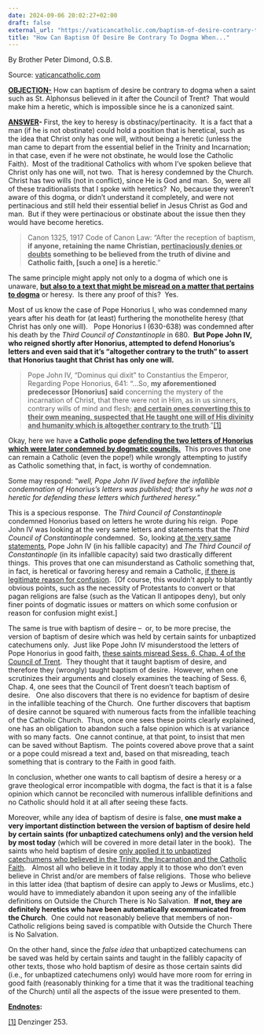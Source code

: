 ```yaml
---
date: 2024-09-06 20:02:27+02:00
draft: false
external_url: "https://vaticancatholic.com/baptism-of-desire-contrary-to-dogma/"
title: "How Can Baptism Of Desire Be Contrary To Dogma When..."
---
```



By Brother Peter Dimond, O.S.B.

Source: [vaticancatholic.com](https://vaticancatholic.com/baptism-of-desire-contrary-to-dogma/)

<p><strong><u>OBJECTION-</u></strong> How can baptism of desire be contrary to dogma when a saint such as St. Alphonsus believed in it after the Council of Trent?  That would make him a heretic, which is impossible since he is a canonized saint.</p>
<p><strong><u>ANSWER</u></strong><strong>- </strong>First, the key to heresy is obstinacy/pertinacity.  It is a fact that a man (if he is not obstinate) could hold a position that is heretical, such as the idea that Christ only has one will, without being a heretic (unless the man came to depart from the essential belief in the Trinity and Incarnation; in that case, even if he were not obstinate, he would lose the Catholic Faith).  Most of the traditional Catholics with whom I’ve spoken believe that Christ only has one will, not two.  That is heresy condemned by the Church.  Christ has two wills (not in conflict), since He is God and man.  So, were all of these traditionalists that I spoke with heretics?  No, because they weren’t aware of this dogma, or didn’t understand it completely, and were not pertinacious and still held their essential belief in Jesus Christ as God and man.  But if they were pertinacious or obstinate about the issue then they would have become heretics.</p>
<blockquote>
<p>Canon 1325, 1917 Code of Canon Law: “After the reception of baptism, <strong>if anyone, retaining the name Christian, <u>pertinaciously denies or doubts</u> something to be believed from the truth of divine and Catholic faith, [such a one] is a heretic</strong>.”</p>
</blockquote>
<p>The same principle might apply not only to a dogma of which one is unaware, <strong><u>but also to a text that might be misread on a matter that pertains to dogma</u></strong> or heresy.  Is there any proof of this?  Yes.  </p>
<p>Most of us know the case of Pope Honorius I, who was condemned many years after his death for (at least) furthering the monothelite heresy (that Christ has only one will).   Pope Honorius I (630-638) was condemned after his death by the <em>Third Council of Constantinople</em> in 680.  <strong>But Pope John IV, who reigned shortly after Honorius, attempted to defend Honorius’s letters and even said that it’s “altogether contrary to the truth” to assert that Honorius taught that Christ has only one will.</strong></p>
<blockquote>
<p>Pope John IV, “Dominus qui dixit” to Constantius the Emperor, Regarding Pope Honorius, 641: “…So, <strong>my aforementioned predecessor [Honorius] said</strong> concerning the mystery of the incarnation of Christ, that there were not in Him, as in us sinners, contrary wills of mind and flesh; <strong><u>and certain ones converting this to their own meaning, suspected that He taught one will of His divinity and humanity which is altogether contrary to the truth</u></strong>.”<a href="#_edn1" name="_ednref1">[1]</a> </p>
</blockquote>
<p>Okay, here we have <strong>a Catholic pope</strong> <strong><u>defending the two letters of Honorius which were later condemned by dogmatic councils.</u></strong>  This proves that one can remain a Catholic (even the pope!) while wrongly attempting to justify as Catholic something that, in fact, is worthy of condemnation. </p>
<p>Some may respond: “<em>well, Pope John IV lived before the infallible condemnation of Honorius’s letters was published; that’s why he was not a heretic for defending these letters which furthered heresy.</em>”  </p>
<p>This is a specious response.  The <em>Third Council of Constantinople</em> condemned Honorius based on letters he wrote during his reign.  Pope John IV was looking at the very same letters and statements that the<em> Third Council of Constantinople</em> condemned.  So, looking <u>at the very same statements</u>, Pope John IV (in his fallible capacity) and <em>The Third Council of Constantinople</em> (in its infallible capacity) said two drastically different things.  This proves that one can misunderstand as Catholic something that, in fact, is heretical or favoring heresy and remain a Catholic, <u>if there is legitimate reason for confusion</u>.  [Of course, this wouldn’t apply to blatantly obvious points, such as the necessity of Protestants to convert or that pagan religions are false (such as the Vatican II antipopes deny), but only finer points of dogmatic issues or matters on which some confusion or reason for confusion might exist.] </p>
<p>The same is true with baptism of desire –  or, to be more precise, the version of baptism of desire which was held by certain saints for unbaptized catechumens only.  Just like Pope John IV misunderstood the letters of Pope Honorius in good faith, <u>these saints misread Sess. 6, Chap. 4 of the Council of Trent</u>.  They thought that it taught baptism of desire, and therefore they (wrongly) taught baptism of desire.  However, when one scrutinizes their arguments and closely examines the teaching of Sess. 6, Chap. 4, one sees that the Council of Trent doesn’t teach baptism of desire.   One also discovers that there is no evidence for baptism of desire in the infallible teaching of the Church.  One further discovers that baptism of desire cannot be squared with numerous facts from the infallible teaching of the Catholic Church.  Thus, once one sees these points clearly explained, one has an obligation to abandon such a false opinion which is at variance with so many facts.  One cannot continue, at that point, to insist that men can be saved without Baptism.  The points covered above prove that a saint or a pope could misread a text and, based on that misreading, teach something that is contrary to the Faith in good faith. </p>
<p>In conclusion, whether one wants to call baptism of desire a heresy or a grave theological error incompatible with dogma, the fact is that it is a false opinion which cannot be reconciled with numerous infallible definitions and no Catholic should hold it at all after seeing these facts. </p>
<p>Moreover, while any idea of baptism of desire is false, <strong>one must make a very important distinction between the version of baptism of desire held by certain saints (for unbaptized catechumens only) and the version held by most today</strong> (which will be covered in more detail later in the book).  The saints who held baptism of desire <u>only applied it to unbaptized catechumens who believed in the Trinity, the Incarnation and the Catholic Faith</u>.   Almost all who believe in it today apply it to those who don’t even believe in Christ and/or are members of false religions.  Those who believe in this latter idea (that baptism of desire can apply to Jews or Muslims, etc.) would have to immediately abandon it upon seeing any of the infallible definitions on Outside the Church There is No Salvation.  <strong>If not, they are definitely heretics who have been automatically excommunicated from the Church</strong>.  One could not reasonably believe that members of non-Catholic religions being saved is compatible with Outside the Church There is No Salvation.</p>
<p>On the other hand, since the <em>false idea</em> that unbaptized catechumens can be saved was held by certain saints and taught in the fallibly capacity of other texts, those who hold baptism of desire as those certain saints did (i.e., for unbaptized catechumens only) would have more room for erring in good faith (reasonably thinking for a time that it was the traditional teaching of the Church) until all the aspects of the issue were presented to them.</p>
<p><span style="text-decoration: underline;"><strong>Endnotes</strong></span><strong>:</strong></p>
<p><a href="#_ednref1" name="_edn1">[1]</a> Denzinger 253.</p>
</div>
